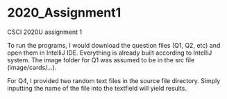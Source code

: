 # 2020_Assignment1
CSCI 2020U assignment 1

To run the programs, I would download the question files (Q1, Q2, etc) and
open them in IntelliJ IDE. Everything is already built according to IntelliJ
system. The image folder for Q1 was assumed to be in the src file (image/cards/...).

For Q4, I provided two random text files in the source file directory. Simply 
inputting the name of the file into the textfield will yield results.
